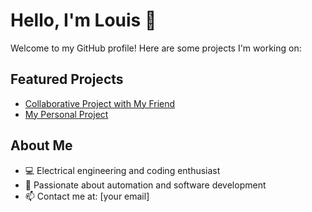 # Hello, I'm Louis 👋

Welcome to my GitHub profile! Here are some projects I'm working on:

## Featured Projects
- [Collaborative Project with My Friend](https://github.com/friend_username/repo_name)
- [My Personal Project](https://github.com/Louis023lol/my_project_name)

## About Me
- 💻 Electrical engineering and coding enthusiast
- 🚀 Passionate about automation and software development
- 📫 Contact me at: [your email]
